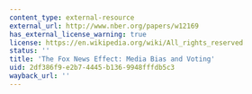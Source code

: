 ```yaml
---
content_type: external-resource
external_url: http://www.nber.org/papers/w12169
has_external_license_warning: true
license: https://en.wikipedia.org/wiki/All_rights_reserved
status: ''
title: 'The Fox News Effect: Media Bias and Voting'
uid: 2df386f9-e2b7-4445-b136-9948fffdb5c3
wayback_url: ''
---
```

